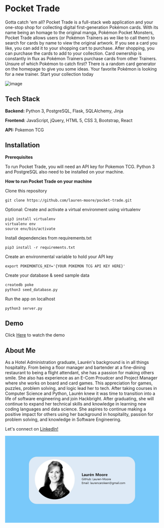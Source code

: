 # Pocket Trade 

Gotta catch 'em all? Pocket Trade is a full-stack web application and your one-stop shop for collecting digital first-generation Pokémon cards. With its name being an homage to the original manga, Pokémon Pocket Monsters, Pocket Trade allows users (or Pokémon Trainers as we like to call them) to search for cards by name to view the original artwork. If you see a card you like, you can add it to your shopping cart to purchase. After shopping, you can purchase the cards to add to your collection. Card ownership is constantly in flux as Pokémon Trainers purchase cards from other Trainers. Unsure of which Pokémon to catch first? There is a random card generator on the homepage to give you some ideas. Your favorite Pokémon is looking for a new trainer. Start your collection today

![image](https://user-images.githubusercontent.com/91762225/158905571-03ab001e-34f9-4baf-8a9b-38772d82f810.png)


## Tech Stack

**Backend:** Python 3, PostgreSQL, Flask, SQLAlchemy, Jinja

**Frontend:** JavaScript, jQuery, HTML 5, CSS 3, Bootstrap, React

**API:** Pokemon TCG


## Installation

**Prerequisites**

To run Pocket Trade, you will need an API key for Pokemon TCG. 
Python 3 and PostgreSQL also need to be installed on your machine.


**How to run Pocket Trade on your machine**

Clone this repository
```shell
git clone https://github.com/lauren-moore/pocket-trade.git
```
Optional: Create and activate a virtual environment using virtualenv
```shell
pip3 install virtualenv
virtualenv env
source env/bin/activate
```
Install dependencies from requirements.txt
```shell
pip3 install -r requirements.txt
```
Create an environmental variable to hold your API key
```shell
export POKEMONTCG_KEY='{YOUR POKEMON TCG API KEY HERE}'

```
Create your database & seed sample data
```shell
createdb poke
python3 seed_database.py
```
Run the app on localhost
```shell
python3 server.py
```

## Demo
Click [Here](https://www.youtube.com/watch?v=pswyQinZ03U) to watch the demo

## About Me

As a Hotel Administration graduate, Laurén's background is in all things hospitality. From being a floor manager and bartender at a fine-dining restaurant to being a flight attendant, she has a passion for making others smile. She also has experience as an E-Com Proudcer and Project Manager where she works on board and card games. This appreciation for games, puzzles, problem solving, and logic lead her to tech. After taking courses in Computer Science and Python, Laurén knew it was time to transition into a life of software engineering and join Hackbright. After graduating, she will continue to expand her technical skills and knowledge in learning new coding languages and data science. She aspires to continue making a positive impact for others using her background in hospitality, passion for problem solving, and knowledge in Software Engineering. 

Let's connect on [LinkedIn!](https://www.linkedin.com/in/laurencaroleen/)

![image](/static/img/Business_card.jpg)